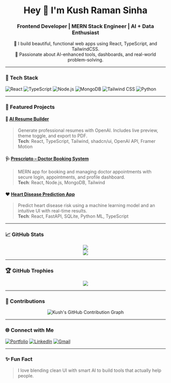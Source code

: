 <h1 align="center">Hey 👋 I'm Kush Raman Sinha</h1>
<h3 align="center">Frontend Developer | MERN Stack Engineer | AI + Data Enthusiast</h3>

<p align="center">
  🚀 I build beautiful, functional web apps using React, TypeScript, and TailwindCSS.<br/>
  🤖 Passionate about AI-enhanced tools, dashboards, and real-world problem-solving.
</p>

---

### 🔧 Tech Stack

![React](https://img.shields.io/badge/-React-61DAFB?style=for-the-badge&logo=react&logoColor=black)
![TypeScript](https://img.shields.io/badge/-TypeScript-3178C6?style=for-the-badge&logo=typescript&logoColor=white)
![Node.js](https://img.shields.io/badge/-Node.js-339933?style=for-the-badge&logo=node.js&logoColor=white)
![MongoDB](https://img.shields.io/badge/-MongoDB-47A248?style=for-the-badge&logo=mongodb&logoColor=white)
![Tailwind CSS](https://img.shields.io/badge/-Tailwind-38B2AC?style=for-the-badge&logo=tailwind-css&logoColor=white)
![Python](https://img.shields.io/badge/-Python-3776AB?style=for-the-badge&logo=python&logoColor=white)

---

### 🚀 Featured Projects

#### 🧠 [AI Resume Builder](#)
> Generate professional resumes with OpenAI. Includes live preview, theme toggle, and export to PDF.  
**Tech**: React, TypeScript, Tailwind, shadcn/ui, OpenAI API, Framer Motion

#### 🩺 [Prescripto – Doctor Booking System](https://prescripto.vercel.app/)
> MERN app for booking and managing doctor appointments with secure login, appointments, and profile dashboard.  
**Tech**: React, Node.js, MongoDB, Tailwind

#### ❤️ [Heart Disease Prediction App](#)
> Predict heart disease risk using a machine learning model and an intuitive UI with real-time results.  
**Tech**: React, FastAPI, SQLite, Python ML, TypeScript

---

### 📈 GitHub Stats

<p align="center">
  <img src="https://github-readme-stats.vercel.app/api?username=KUSHx123&show_icons=true&theme=radical" />
  <br />
  <img src="https://github-readme-stats.vercel.app/api/top-langs/?username=KUSHx123&layout=compact&theme=radical" />
</p>

---

### 🏆 GitHub Trophies

<p align="center">
  <img src="https://github-profile-trophy.vercel.app/?username=KUSHx123&theme=radical&column=4&no-frame=true&no-bg=true" />
</p>

---

### 📅 Contributions

<p align="center">
  <img src="https://ghchart.rshah.org/KUSHx123" alt="Kush's GitHub Contribution Graph" />
</p>

---

### 🌐 Connect with Me

[![Portfolio](https://img.shields.io/badge/-Portfolio-000?style=for-the-badge&logo=vercel&logoColor=white)](https://kush-portfolio52.netlify.app/)
[![LinkedIn](https://img.shields.io/badge/-LinkedIn-0077B5?style=for-the-badge&logo=linkedin&logoColor=white)](https://www.linkedin.com/in/kushsinha)
[![Gmail](https://img.shields.io/badge/-Email-D14836?style=for-the-badge&logo=gmail&logoColor=white)](mailto:kushsinha000@gmail.com)

---

### ✨ Fun Fact

> I love blending clean UI with smart AI to build tools that actually help people.


